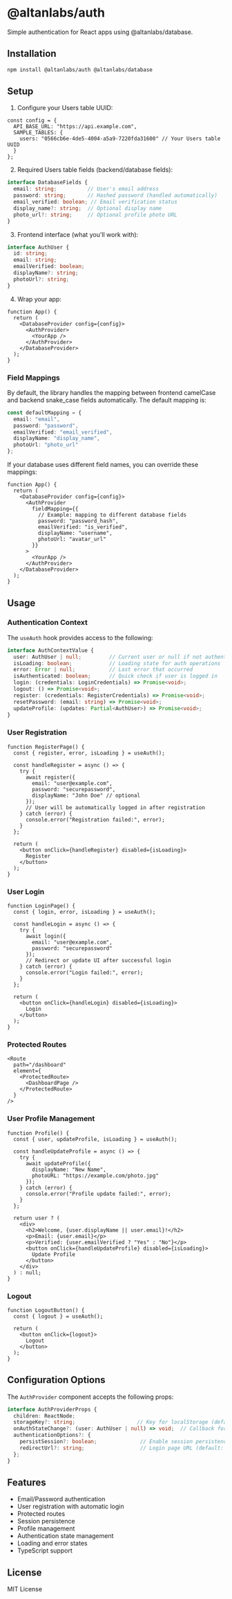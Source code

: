 # @altanlabs/auth

Simple authentication for React apps using @altanlabs/database.

## Installation

```bash
npm install @altanlabs/auth @altanlabs/database
```

## Setup

1. Configure your Users table UUID:
```tsx
const config = {
  API_BASE_URL: "https://api.example.com",
  SAMPLE_TABLES: {
    users: "0566cb6e-4de5-4004-a5a9-7220fda31600" // Your Users table UUID
  }
};
```

2. Required Users table fields (backend/database fields):
```typescript
interface DatabaseFields {
  email: string;          // User's email address
  password: string;       // Hashed password (handled automatically)
  email_verified: boolean; // Email verification status
  display_name?: string;  // Optional display name
  photo_url?: string;     // Optional profile photo URL
}
```

3. Frontend interface (what you'll work with):
```typescript
interface AuthUser {
  id: string;
  email: string;
  emailVerified: boolean;
  displayName?: string;
  photoUrl?: string;
}
```

4. Wrap your app:
```tsx
function App() {
  return (
    <DatabaseProvider config={config}>
      <AuthProvider>
        <YourApp />
      </AuthProvider>
    </DatabaseProvider>
  );
}
```

### Field Mappings

By default, the library handles the mapping between frontend camelCase and backend snake_case fields automatically. The default mapping is:

```typescript
const defaultMapping = {
  email: "email",
  password: "password",
  emailVerified: "email_verified",
  displayName: "display_name",
  photoUrl: "photo_url"
};
```

If your database uses different field names, you can override these mappings:

```tsx
function App() {
  return (
    <DatabaseProvider config={config}>
      <AuthProvider
        fieldMapping={{
          // Example: mapping to different database fields
          password: "password_hash",
          emailVerified: "is_verified",
          displayName: "username",
          photoUrl: "avatar_url"
        }}
      >
        <YourApp />
      </AuthProvider>
    </DatabaseProvider>
  );
}
```

## Usage

### Authentication Context

The `useAuth` hook provides access to the following:

```typescript
interface AuthContextValue {
  user: AuthUser | null;         // Current user or null if not authenticated
  isLoading: boolean;            // Loading state for auth operations
  error: Error | null;           // Last error that occurred
  isAuthenticated: boolean;      // Quick check if user is logged in
  login: (credentials: LoginCredentials) => Promise<void>;
  logout: () => Promise<void>;
  register: (credentials: RegisterCredentials) => Promise<void>;
  resetPassword: (email: string) => Promise<void>;
  updateProfile: (updates: Partial<AuthUser>) => Promise<void>;
}
```

### User Registration
```tsx
function RegisterPage() {
  const { register, error, isLoading } = useAuth();

  const handleRegister = async () => {
    try {
      await register({
        email: "user@example.com",
        password: "securepassword",
        displayName: "John Doe" // optional
      });
      // User will be automatically logged in after registration
    } catch (error) {
      console.error("Registration failed:", error);
    }
  };

  return (
    <button onClick={handleRegister} disabled={isLoading}>
      Register
    </button>
  );
}
```

### User Login
```tsx
function LoginPage() {
  const { login, error, isLoading } = useAuth();

  const handleLogin = async () => {
    try {
      await login({
        email: "user@example.com",
        password: "securepassword"
      });
      // Redirect or update UI after successful login
    } catch (error) {
      console.error("Login failed:", error);
    }
  };

  return (
    <button onClick={handleLogin} disabled={isLoading}>
      Login
    </button>
  );
}
```

### Protected Routes
```tsx
<Route
  path="/dashboard"
  element={
    <ProtectedRoute>
      <DashboardPage />
    </ProtectedRoute>
  }
/>
```

### User Profile Management
```tsx
function Profile() {
  const { user, updateProfile, isLoading } = useAuth();

  const handleUpdateProfile = async () => {
    try {
      await updateProfile({
        displayName: "New Name",
        photoURL: "https://example.com/photo.jpg"
      });
    } catch (error) {
      console.error("Profile update failed:", error);
    }
  };

  return user ? (
    <div>
      <h2>Welcome, {user.displayName || user.email}!</h2>
      <p>Email: {user.email}</p>
      <p>Verified: {user.emailVerified ? "Yes" : "No"}</p>
      <button onClick={handleUpdateProfile} disabled={isLoading}>
        Update Profile
      </button>
    </div>
  ) : null;
}
```

### Logout
```tsx
function LogoutButton() {
  const { logout } = useAuth();

  return (
    <button onClick={logout}>
      Logout
    </button>
  );
}
```

## Configuration Options

The `AuthProvider` component accepts the following props:

```typescript
interface AuthProviderProps {
  children: ReactNode;
  storageKey?: string;                    // Key for localStorage (default: "auth_user")
  onAuthStateChange?: (user: AuthUser | null) => void;  // Callback for auth state changes
  authenticationOptions?: {
    persistSession?: boolean;              // Enable session persistence (default: true)
    redirectUrl?: string;                  // Login page URL (default: "/login")
  };
}
```

## Features

- Email/Password authentication
- User registration with automatic login
- Protected routes
- Session persistence
- Profile management
- Authentication state management
- Loading and error states
- TypeScript support

## License

MIT License